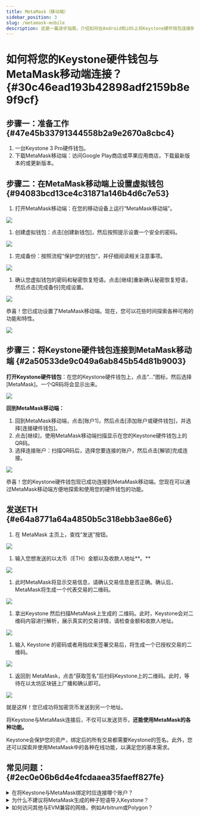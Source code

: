 ```yaml
---
title: MetaMask（移动端）
sidebar_position: 3
slug: /metamask-mobile
description: 这是一篇逐步指南，介绍如何在Android和iOS上将Keystone硬件钱包连接到MetaMask移动应用，通过集成硬件钱包，安全地管理与EVM（以太坊虚拟机）兼容的数字资产。
---
```




# 如何将您的Keystone硬件钱包与MetaMask移动端连接？ {#30c46ead193b42898adf2159b8e9f9cf}


## 步骤一：准备工作 {#47e45b33791344558b2a9e2670a8cbc4}

1. 一台Keystone 3 Pro硬件钱包。
1. 下载MetaMask移动端：访问Google Play商店或苹果应用商店，下载最新版本的或更新版本。

## 步骤二：在MetaMask移动端上设置虚拟钱包 {#94083bcd13ce4c31871a146b4d6c7e53}

1. 打开MetaMask移动端：在您的移动设备上运行“MetaMask移动端”。

  ![](./190198316.png)

1. 创建虚拟钱包：点击[创建新钱包]，然后按照提示设置一个安全的密码。

  ![](./1184599580.png)

1. 完成备份：按照流程“保护您的钱包”，并仔细阅读相关注意事项。

  ![](./1877503909.png)

1. 确认您虚拟钱包的密码和秘密恢复短语。点击[继续]重新确认秘密恢复短语，然后点击[完成备份]完成设置。

  ![](./1606672236.png)


恭喜！您已成功设置了MetaMask移动端。现在，您可以花些时间探索各种可用的功能和特性。


![](./1887704773.png)


## 步骤三：将Keystone硬件钱包连接到MetaMask移动端 {#2a50533de9c049a6ab845b54d81b9003}


**打开Keystone硬件钱包**：在您的Keystone硬件钱包上，点击“...”图标，然后选择[MetaMask]。一个QR码将会显示出来。


  ![](./1096121566.png)


**回到MetaMask移动端：**

1. 回到MetaMask移动端，点击[账户1]，然后点击[添加账户或硬件钱包]，并选择[连接硬件钱包]。
1. 点击[继续]，使用MetaMask移动端扫描显示在您的Keystone硬件钱包上的QR码。
1. 选择连接账户：扫描QR码后，选择您要连接的账户，然后点击[解锁]完成连接。

  ![](./1014387384.png)


恭喜！您的Keystone硬件钱包现已成功连接到MetaMask移动端。您现在可以通过MetaMask移动端方便地探索和使用您的硬件钱包的功能。


## **发送ETH** {#e64a8771a64a4850b5c318ebb3ae86e6}

1. 在 MetaMask 主页上，查找“发送”按钮。

  ![](./661914812.png)

1. 输入您想发送的以太币（ETH）金额以及收款人地址**。**

  ![](./1149544811.png)

1. 此时MetaMask将显示交易信息，请确认交易信息是否正确。确认后，MetaMask将生成一个代表交易的二维码。

  ![](./1850243732.png)

1. 拿出Keystone 然后扫描MetaMask上生成的 二维码。此时，Keystone会对二维码内容进行解析，展示真实的交易详情，请检查金额和收款人地址。

  ![](./2116202321.jpg)

1. 输入 Keystone 的密码或者用指纹来签署交易后，将生成一个已授权交易的二维码。

  ![](./214671127.jpg)

1. 返回到 MetaMask，点击“获取签名”后扫码Keystone上的二维码。此时，等待在以太坊区块链上广播和确认即可。

![](./890547667.png)


就是这样！您已成功将加密货币发送到另一个地址。


将Keystone与MetaMask连接后，不仅可以发送货币，**还能使用MetaMask的各种功能。**


Keystone会保护您的资产，绑定后的所有交易都需要Keystone的签名。此外，您还可以探索并使用MetaMask中的各种在线功能，以满足您的基本需求。


## **常见问题：** {#2ec0e06b6d4e4fcdaaea35faeff827fe}


<details>
  <summary>在将Keystone与MetaMask绑定时应连接哪个账户？</summary>


如果您是新手，您可以使用第一个账户进行解锁。您可以管理不同的地址以满足不同的资产管理需求和个人习惯。



  </details>


<details>
  <summary>为什么不建议将MetaMask生成的种子短语导入Keystone？</summary>


在线生成的种子短语，例如通过MetaMask生成，与完全离线生成的种子短语相比，可能具有更高的风险。即使稍后将在线生成的种子短语导入，也无法提供安全保护，因为它已经触网了。


请记住，您的种子短语是访问您的资产的关键。



  </details>


<details>
  <summary>如何访问其他与EVM兼容的网络，例如Arbitrum或Polygon？</summary>

1. 将Keystone与MetaMask绑定。
2. 访问Chainlist，并搜索要添加到MetaMask的所需网络/链。
3. 确认您需要管理的代币。


  </details>

